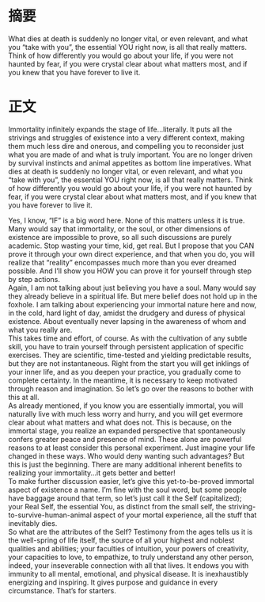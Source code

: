 
# 摘要

 What dies at death is suddenly no longer vital, or even
relevant, and what you “take with you”, the essential YOU right now, is
all that really matters. Think of how differently you would go about your
life, if you were not haunted by fear, if you were crystal clear about what
matters most, and if you knew that you have forever to live it.

# 正文
Immortality infinitely expands the stage of life…literally. It puts all the
strivings and struggles of existence into a very different context, making
them much less dire and onerous, and compelling you to reconsider just
what you are made of and what is truly important. You are no longer
driven by survival instincts and animal appetites as bottom line  imperatives. What dies at death is suddenly no longer vital, or even
relevant, and what you “take with you”, the essential YOU right now, is
all that really matters. Think of how differently you would go about your
life, if you were not haunted by fear, if you were crystal clear about what
matters most, and if you knew that you have forever to live it. <br/>

Yes, I know, “IF” is a big word here. None of this matters unless it is
true. Many would say that immortality, or the soul, or other dimensions
of existence are impossible to prove, so all such discussions are purely
academic. Stop wasting your time, kid, get real. But I propose that you
CAN prove it through your own direct experience, and that when you
do, you will realize that “reality” encompasses much more than you ever
dreamed possible. And I’ll show you HOW you can prove it for yourself
through step by step actions.
<br/>
Again, I am not talking about just believing you have a soul. Many would
say they already believe in a spiritual life. But mere belief does not hold
up in the foxhole. I am talking about experiencing your immortal nature
here and now, in the cold, hard light of day, amidst the drudgery and
duress of physical existence. About eventually never lapsing in the
awareness of whom and what you really are.
<br/>
This takes time and effort, of course. As with the cultivation of any
subtle skill, you have to train yourself through persistent application of
specific exercises. They are scientific, time-tested and yielding
predictable results, but they are not instantaneous. Right from the start
you will get inklings of your inner life, and as you deepen your practice,
you gradually come to complete certainty. In the meantime, it is
necessary to keep motivated through reason and imagination. So let’s go
over the reasons to bother with this at all.
<br/>
As already mentioned, if you know you are essentially immortal, you will
naturally live with much less worry and hurry, and you will get evermore
clear about what matters and what does not. This is because, on the
immortal stage, you realize an expanded perspective that spontaneously
confers greater peace and presence of mind. These alone are powerful reasons to at least consider this personal experiment. Just imagine your
life changed in these ways. Who would deny wanting such advantages?
But this is just the beginning. There are many additional inherent benefits
to realizing your immortality…it gets better and better!
<br/>
To make further discussion easier, let’s give this yet-to-be-proved
immortal aspect of existence a name. I’m fine with the soul word, but
some people have baggage around that term, so let’s just call it the Self
(capitalized); your Real Self, the essential You, as distinct from the small
self, the striving-to-survive-human-animal aspect of your mortal
experience, all the stuff that inevitably dies.
<br/>
So what are the attributes of the Self? Testimony from the ages tells us
it is the well-spring of life itself, the source of all your highest and noblest
qualities and abilities; your faculties of intuition, your powers of
creativity, your capacities to love, to empathize, to truly understand any
other person, indeed, your inseverable connection with all that lives. It
endows you with immunity to all mental, emotional, and physical disease.
It is inexhaustibly energizing and inspiring. It gives purpose and guidance
in every circumstance. That’s for starters.

